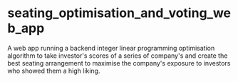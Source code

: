 # seating_optimisation_and_voting_web_app
A web app running a backend integer linear programming optimisation algorithm to take investor's scores of a series of company's and create the best seating arrangement to maximise the company's exposure to investors who showed them a high liking.
